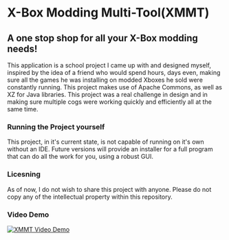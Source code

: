 # X-Box Modding Multi-Tool(XMMT)

## A one stop shop for all your X-Box modding needs!

This application is a school project I came up with and designed myself, inspired by the idea of a friend who would spend hours, days even, making sure all the games he was installing on modded Xboxes he sold were constantly running. This project makes use of Apache Commons, as well as XZ for Java libraries. This project was a real challenge in design and in making sure multiple cogs were working quickly and efficiently all at the same time.

### Running the Project yourself

This project, in it's current state, is not capable of running on it's own without an IDE. Future versions will provide an installer for a full program that can do all the work for you, using a robust GUI.

### Licesning

As of now, I do not wish to share this project with anyone. Please do not copy any of the intellectual property within this repository.

### Video Demo
[![XMMT Video Demo](https://img.youtube.com/vi/a7E1ftJmdXQ/0.jpg)](https://www.youtube.com/watch?v=a7E1ftJmdXQ)
